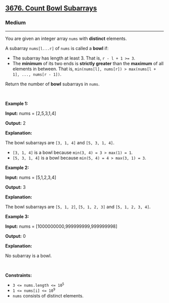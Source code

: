 <h2><a href="https://leetcode.com/problems/count-bowl-subarrays/">3676. Count Bowl Subarrays</a></h2><h3>Medium</h3><hr><p>You are given an integer array <code>nums</code> with <strong>distinct</strong> elements.</p>

<p>A <span data-keyword="subarray">subarray</span> <code>nums[l...r]</code> of <code>nums</code> is called a <strong>bowl</strong> if:</p>

<ul>
	<li>The subarray has length at least 3. That is, <code>r - l + 1 &gt;= 3</code>.</li>
	<li>The <strong>minimum</strong> of its two ends is <strong>strictly greater</strong> than the <strong>maximum</strong> of all elements in between. That is, <code>min(nums[l], nums[r]) &gt; max(nums[l + 1], ..., nums[r - 1])</code>.</li>
</ul>

<p>Return the number of <strong>bowl</strong> subarrays in <code>nums</code>.</p>

<p>&nbsp;</p>
<p><strong class="example">Example 1:</strong></p>

<div class="example-block">
<p><strong>Input:</strong> <span class="example-io">nums = [2,5,3,1,4]</span></p>

<p><strong>Output:</strong> <span class="example-io">2</span></p>

<p><strong>Explanation:</strong></p>

<p>The bowl subarrays are <code>[3, 1, 4]</code> and <code>[5, 3, 1, 4]</code>.</p>

<ul>
	<li><code>[3, 1, 4]</code> is a bowl because <code>min(3, 4) = 3 &gt; max(1) = 1</code>.</li>
	<li><code>[5, 3, 1, 4]</code> is a bowl because <code>min(5, 4) = 4 &gt; max(3, 1) = 3</code>.</li>
</ul>
</div>

<p><strong class="example">Example 2:</strong></p>

<div class="example-block">
<p><strong>Input:</strong> <span class="example-io">nums = [5,1,2,3,4]</span></p>

<p><strong>Output:</strong> <span class="example-io">3</span></p>

<p><strong>Explanation:</strong></p>

<p>The bowl subarrays are <code>[5, 1, 2]</code>, <code>[5, 1, 2, 3]</code> and <code>[5, 1, 2, 3, 4]</code>.</p>
</div>

<p><strong class="example">Example 3:</strong></p>

<div class="example-block">
<p><strong>Input:</strong> <span class="example-io">nums = </span>[1000000000,999999999,999999998]</p>

<p><strong>Output:</strong> <span class="example-io">0</span></p>

<p><strong>Explanation:</strong></p>

<p>No subarray is a bowl.</p>
</div>

<p>&nbsp;</p>
<p><strong>Constraints:</strong></p>

<ul>
	<li><code>3 &lt;= nums.length &lt;= 10<sup>5</sup></code></li>
	<li><code>1 &lt;= nums[i] &lt;= 10<sup>9</sup></code></li>
	<li><code>nums</code> consists of distinct elements.</li>
</ul>
